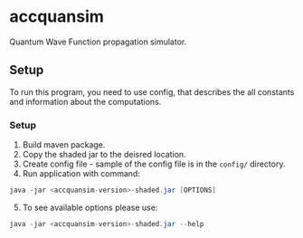 # accquansim

Quantum Wave Function propagation simulator.

## Setup

To run this program, you need to use config, 
that describes the all constants and information about the computations.

### Setup

1. Build maven package.
2. Copy the shaded jar to the deisred location.
3. Create config file - sample of the config file is in the ```config/``` directory.
4. Run application with command: 
```java
java -jar <accquansim-version>-shaded.jar [OPTIONS]
```
5. To see available options please use:
```java
java -jar <accquansim-version>-shaded.jar --help
```

